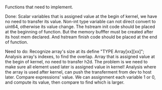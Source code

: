 Functions that need to implement.

Done:
  Scalar variables that is assigned value at the begin of kernel, we have no
    need to transfer its value. 
  Non-int type variable can not direct convert to uint64, otherwise its value change.
  The hstream init code should be placed at the beginning of function. But the memory bufffer must be created after its host mem declared. And hstream finish code should be placed at the end of function.

Need to do:
  Recognize array's size at its define "TYPE Array[xx][xx]";
  Analysis array's indexes, to find the overlap.
  Array that is assigned value at the begin of kernel, no need to transfer h2d. The problem is we need to make sure all element used later is assigned value in kernel!
  Analysis where the array is used after kernel, can push the transferment from dev to host later.
  Compare expressions' value. We can assignment each variable 1 or 0, and compute its value, then compare to find which is larger.
